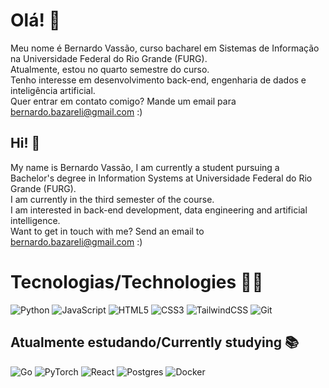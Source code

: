 # Olá! 👋
Meu nome é Bernardo Vassão, curso bacharel em Sistemas de Informação na Universidade Federal do Rio Grande (FURG). <br>
Atualmente, estou no quarto semestre do curso. <br>
Tenho interesse em desenvolvimento back-end, engenharia de dados e inteligência artificial. <br>
Quer entrar em contato comigo? Mande um email para bernardo.bazareli@gmail.com :)

## Hi! 👋
My name is Bernardo Vassão, I am currently a student pursuing a Bachelor's degree in Information Systems at Universidade Federal do Rio Grande (FURG).<br>
I am currently in the third semester of the course. <br>
I am interested in back-end development, data engineering and artificial intelligence. <br>
Want to get in touch with me? Send an email to bernardo.bazareli@gmail.com :)

# Tecnologias/Technologies 👨‍💻
![Python](https://img.shields.io/badge/python-3670A0?style=for-the-badge&logo=python&logoColor=ffdd54) ![JavaScript](https://img.shields.io/badge/javascript-%23323330.svg?style=for-the-badge&logo=javascript&logoColor=%23F7DF1E) ![HTML5](https://img.shields.io/badge/html5-%23E34F26.svg?style=for-the-badge&logo=html5&logoColor=white) ![CSS3](https://img.shields.io/badge/css3-%231572B6.svg?style=for-the-badge&logo=css3&logoColor=white) ![TailwindCSS](https://img.shields.io/badge/tailwindcss-%2338B2AC.svg?style=for-the-badge&logo=tailwind-css&logoColor=white) ![Git](https://img.shields.io/badge/git-%23F05033.svg?style=for-the-badge&logo=git&logoColor=white)
## Atualmente estudando/Currently studying 📚
![Go](https://img.shields.io/badge/go-%2300ADD8.svg?style=for-the-badge&logo=go&logoColor=white) ![PyTorch](https://img.shields.io/badge/PyTorch-%23EE4C2C.svg?style=for-the-badge&logo=PyTorch&logoColor=white) ![React](https://img.shields.io/badge/react-%2320232a.svg?style=for-the-badge&logo=react&logoColor=%2361DAFB) ![Postgres](https://img.shields.io/badge/postgres-%23316192.svg?style=for-the-badge&logo=postgresql&logoColor=white) ![Docker](https://img.shields.io/badge/docker-%230db7ed.svg?style=for-the-badge&logo=docker&logoColor=white)
